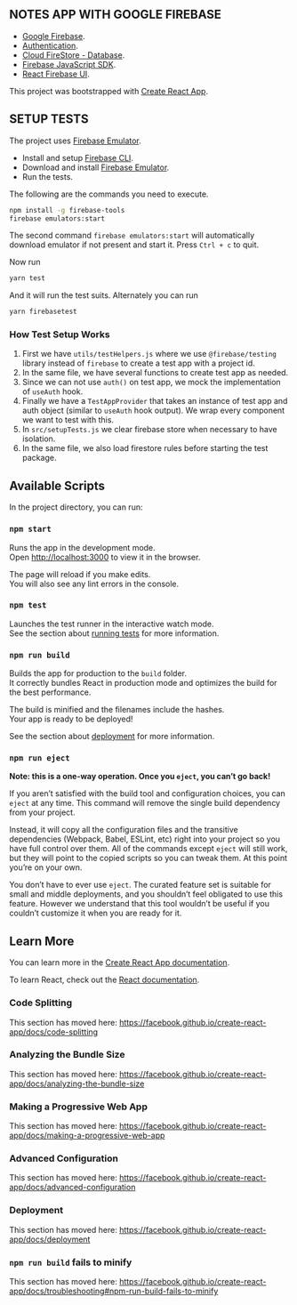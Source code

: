 ## NOTES APP WITH GOOGLE FIREBASE

- [Google Firebase](https://firebase.google.com/).
- [Authentication](https://firebase.google.com/docs/auth).
- [Cloud FireStore - Database](https://firebase.google.com/docs/firestore).
- [Firebase JavaScript SDK](https://firebase.google.com/docs/reference/js).
- [React Firebase UI](https://github.com/firebase/firebaseui-web-react).

This project was bootstrapped with
[Create React App](https://github.com/facebook/create-react-app).

## SETUP TESTS

The project uses
[Firebase Emulator](https://firebase.google.com/docs/rules/emulator-setup).

- Install and setup [Firebase CLI](https://firebase.google.com/docs/cli).
- Download and install
  [Firebase Emulator](https://firebase.google.com/docs/rules/emulator-setup).
- Run the tests.

The following are the commands you need to execute.

```bash
npm install -g firebase-tools
firebase emulators:start
```

The second command `firebase emulators:start` will automatically download
emulator if not present and start it. Press `Ctrl + c` to quit.

Now run

```bash
yarn test
```

And it will run the test suits. Alternately you can run

```bash
yarn firebasetest
```

### How Test Setup Works

1. First we have `utils/testHelpers.js` where we use `@firebase/testing` library
   instead of `firebase` to create a test app with a project id.
2. In the same file, we have several functions to create test app as needed.
3. Since we can not use `auth()` on test app, we mock the implementation of
   `useAuth` hook.
4. Finally we have a `TestAppProvider` that takes an instance of test app and
   auth object (similar to `useAuth` hook output). We wrap every component we
   want to test with this.
5. In `src/setupTests.js` we clear firebase store when necessary to have
   isolation.
6. In the same file, we also load firestore rules before starting the test
   package.

## Available Scripts

In the project directory, you can run:

### `npm start`

Runs the app in the development mode.<br> Open
[http://localhost:3000](http://localhost:3000) to view it in the browser.

The page will reload if you make edits.<br> You will also see any lint errors in
the console.

### `npm test`

Launches the test runner in the interactive watch mode.<br> See the section
about
[running tests](https://facebook.github.io/create-react-app/docs/running-tests)
for more information.

### `npm run build`

Builds the app for production to the `build` folder.<br> It correctly bundles
React in production mode and optimizes the build for the best performance.

The build is minified and the filenames include the hashes.<br> Your app is
ready to be deployed!

See the section about
[deployment](https://facebook.github.io/create-react-app/docs/deployment) for
more information.

### `npm run eject`

**Note: this is a one-way operation. Once you `eject`, you can’t go back!**

If you aren’t satisfied with the build tool and configuration choices, you can
`eject` at any time. This command will remove the single build dependency from
your project.

Instead, it will copy all the configuration files and the transitive
dependencies (Webpack, Babel, ESLint, etc) right into your project so you have
full control over them. All of the commands except `eject` will still work, but
they will point to the copied scripts so you can tweak them. At this point
you’re on your own.

You don’t have to ever use `eject`. The curated feature set is suitable for
small and middle deployments, and you shouldn’t feel obligated to use this
feature. However we understand that this tool wouldn’t be useful if you couldn’t
customize it when you are ready for it.

## Learn More

You can learn more in the
[Create React App documentation](https://facebook.github.io/create-react-app/docs/getting-started).

To learn React, check out the [React documentation](https://reactjs.org/).

### Code Splitting

This section has moved here:
https://facebook.github.io/create-react-app/docs/code-splitting

### Analyzing the Bundle Size

This section has moved here:
https://facebook.github.io/create-react-app/docs/analyzing-the-bundle-size

### Making a Progressive Web App

This section has moved here:
https://facebook.github.io/create-react-app/docs/making-a-progressive-web-app

### Advanced Configuration

This section has moved here:
https://facebook.github.io/create-react-app/docs/advanced-configuration

### Deployment

This section has moved here:
https://facebook.github.io/create-react-app/docs/deployment

### `npm run build` fails to minify

This section has moved here:
https://facebook.github.io/create-react-app/docs/troubleshooting#npm-run-build-fails-to-minify
